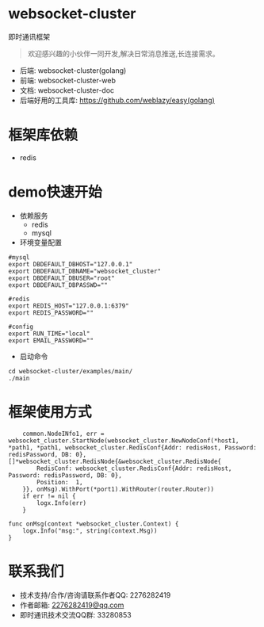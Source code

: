 # websocket-cluster
即时通讯框架
> 欢迎感兴趣的小伙伴一同开发,解决日常消息推送,长连接需求。
- 后端: websocket-cluster(golang)
- 前端: websocket-cluster-web
- 文档: websocket-cluster-doc
- 后端好用的工具库: https://github.com/weblazy/easy(golang)
# 框架库依赖
- redis

# demo快速开始
- 依赖服务
    - redis
    - mysql
- 环境变量配置
```
#mysql
export DBDEFAULT_DBHOST="127.0.0.1"
export DBDEFAULT_DBNAME="websocket_cluster"
export DBDEFAULT_DBUSER="root"
export DBDEFAULT_DBPASSWD=""

#redis
export REDIS_HOST="127.0.0.1:6379"
export REDIS_PASSWORD=""

#config
export RUN_TIME="local"
export EMAIL_PASSWORD=""
```
- 启动命令
```
cd websocket-cluster/examples/main/
./main
```
# 框架使用方式
```
	common.NodeINfo1, err = websocket_cluster.StartNode(websocket_cluster.NewNodeConf(*host1, *path1, *path1, websocket_cluster.RedisConf{Addr: redisHost, Password: redisPassword, DB: 0}, []*websocket_cluster.RedisNode{&websocket_cluster.RedisNode{
		RedisConf: websocket_cluster.RedisConf{Addr: redisHost, Password: redisPassword, DB: 0},
		Position:  1,
	}}, onMsg).WithPort(*port1).WithRouter(router.Router))
	if err != nil {
		logx.Info(err)
	}
```
```
func onMsg(context *websocket_cluster.Context) {
	logx.Info("msg:", string(context.Msg))
}
```

# 联系我们
- 技术支持/合作/咨询请联系作者QQ: 2276282419
- 作者邮箱: 2276282419@qq.com
- 即时通讯技术交流QQ群: 33280853
